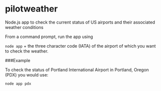 pilotweather
============

Node.js app to check the current status of US airports and their associated weather conditions


From a command prompt, run the app using

`node app` + the three character code (IATA) of the airport of which you want to check the weather.

###Example

To check the status of Portland International Airport in Portland, Oregon (PDX) you would use:

`node app pdx`
